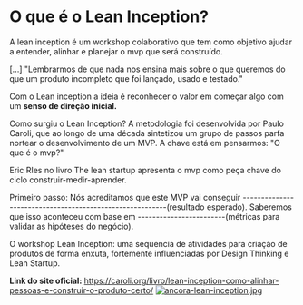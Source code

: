 # O que é o Lean Inception?

A lean inception é um workshop colaborativo que tem como objetivo ajudar a entender, alinhar e planejar o mvp que será construído.

[...] "Lembrarmos de que nada nos ensina mais sobre o que queremos do que um produto incompleto que foi lançado, usado e testado."

Com o Lean inception a ideia é reconhecer o valor em começar algo com um <strong>senso de direção inicial.</strong>

Como surgiu o Lean Inception?
A metodologia foi desenvolvida por Paulo Caroli, que ao longo de uma década sintetizou um grupo de passos parfa nortear o desenvolvimento de um MVP.
A chave está em pensarmos: "O que é o mvp?"

Eric RIes no livro The lean startup apresenta o mvp como peça chave do ciclo construir-medir-aprender.

Primeiro passo:
Nós acreditamos que este MVP vai conseguir ---------------------------------------------------------(resultado esperado).
Saberemos que isso aconteceu com base em ------------------------(métricas para validar as hipóteses do negócio).

O workshop Lean Inception: uma sequencia de atividades para criação de produtos de forma enxuta, fortemente influenciadas por Design Thinking e Lean Startup.

<strong>Link do site oficial:</strong> <a >https://caroli.org/livro/lean-inception-como-alinhar-pessoas-e-construir-o-produto-certo/ <a/>
[![ancora-lean-inception.jpg](http://192.168.15.2:6875/uploads/images/gallery/2024-09/scaled-1680-/ancora-lean-inception.jpg)](http://192.168.15.2:6875/uploads/images/gallery/2024-09/ancora-lean-inception.jpg)